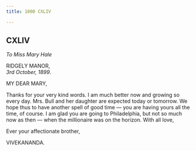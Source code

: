 ```yaml
---
title: 1000 CXLIV

---
```

  

  


## CXLIV

*To Miss Mary Hale*

RIDGELY MANOR,  
*3rd October, 1899*.

MY DEAR MARY,

Thanks for your very kind words. I am much better now and growing so
every day. Mrs. Bull and her daughter are expected today or tomorrow. We
hope thus to have another spell of good time — you are having yours all
the time, of course. I am glad you are going to Philadelphia, but not so
much now as then — when the millionaire was on the horizon. With all
love,

Ever your affectionate brother,

VIVEKANANDA.